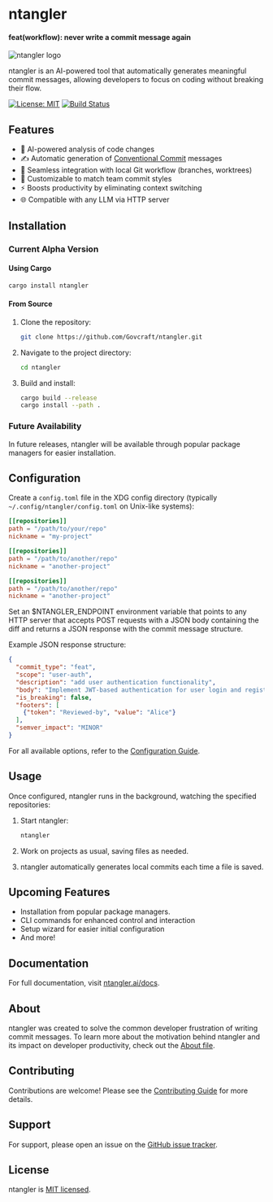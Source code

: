 # ntangler
#### feat(workflow): never write a commit message again
![ntangler logo](link-to-logo.png)

ntangler is an AI-powered tool that automatically generates meaningful commit messages, allowing developers to focus on coding without breaking their flow.

[![License: MIT](https://img.shields.io/badge/License-MIT-yellow.svg)](https://opensource.org/licenses/MIT)
[![Build Status](https://github.com/Govcraft/ntangler/actions/workflows/release.yml/badge.svg)](https://travis-ci.org/yourusername/ntangler)

## Features

- 🧠 AI-powered analysis of code changes
- ✍️ Automatic generation of [Conventional Commit](https://www.conventionalcommits.org/en/v1.0.0/#specification) messages
- 🔄 Seamless integration with local Git workflow (branches, worktrees)
- 🎨 Customizable to match team commit styles
- ⚡ Boosts productivity by eliminating context switching
- 🌐 Compatible with any LLM via HTTP server

## Installation

### Current Alpha Version

#### Using Cargo

```bash
cargo install ntangler
```

#### From Source

1. Clone the repository:
   ```bash
   git clone https://github.com/Govcraft/ntangler.git
   ```
2. Navigate to the project directory:
   ```bash
   cd ntangler
   ```
3. Build and install:
   ```bash
   cargo build --release
   cargo install --path .
   ```

### Future Availability

In future releases, ntangler will be available through popular package managers for easier installation.

## Configuration

Create a `config.toml` file in the XDG config directory (typically `~/.config/ntangler/config.toml` on Unix-like systems):

```toml
[[repositories]]
path = "/path/to/your/repo"
nickname = "my-project"

[[repositories]]
path = "/path/to/another/repo"
nickname = "another-project"

[[repositories]]
path = "/path/to/another/repo"
nickname = "another-project"
```

Set an $NTANGLER_ENDPOINT environment variable that points to any HTTP server that accepts POST requests with a JSON body containing the diff and returns a JSON response with the commit message structure.

Example JSON response structure:

```json
{
  "commit_type": "feat",
  "scope": "user-auth",
  "description": "add user authentication functionality",
  "body": "Implement JWT-based authentication for user login and registration.\n\n- Add login endpoint\n- Add registration endpoint\n- Implement JWT token generation and validation",
  "is_breaking": false,
  "footers": [
    {"token": "Reviewed-by", "value": "Alice"}
  ],
  "semver_impact": "MINOR"
}
```

For all available options, refer to the [Configuration Guide](https://ntangler.ai/docs/configuration).

## Usage

Once configured, ntangler runs in the background, watching the specified repositories:

1. Start ntangler:
   ```bash
   ntangler
   ```

2. Work on projects as usual, saving files as needed.

3. ntangler automatically generates local commits each time a file is saved.

## Upcoming Features

- Installation from popular package managers.         
- CLI commands for enhanced control and interaction
- Setup wizard for easier initial configuration
- And more!

## Documentation

For full documentation, visit [ntangler.ai/docs](https://ntangler.ai/docs).

## About

ntangler was created to solve the common developer frustration of writing commit messages. To learn more about the motivation behind ntangler and its impact on developer productivity, check out the [About file](ABOUT.md).

## Contributing

Contributions are welcome! Please see the [Contributing Guide](CONTRIBUTING.md) for more details.

## Support

For support, please open an issue on the [GitHub issue tracker](https://github.com/Govcraft/ntangler/issues).

## License

ntangler is [MIT licensed](LICENSE-MIT.md).